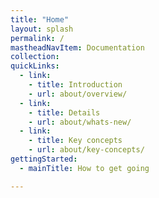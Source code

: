 ```yaml
---
title: "Home"
layout: splash
permalink: /
mastheadNavItem: Documentation
collection: 
quickLinks:
  - link:
    - title: Introduction
    - url: about/overview/
  - link:
    - title: Details
    - url: about/whats-new/
  - link:
    - title: Key concepts
    - url: about/key-concepts/
gettingStarted:
  - mainTitle: How to get going

---
```

